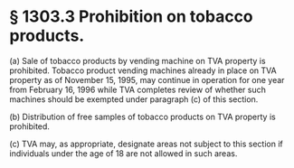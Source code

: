 # § 1303.3   Prohibition on tobacco products.

(a) Sale of tobacco products by vending machine on TVA property is prohibited. Tobacco product vending machines already in place on TVA property as of November 15, 1995, may continue in operation for one year from February 16, 1996 while TVA completes review of whether such machines should be exempted under paragraph (c) of this section.


(b) Distribution of free samples of tobacco products on TVA property is prohibited.


(c) TVA may, as appropriate, designate areas not subject to this section if individuals under the age of 18 are not allowed in such areas.






